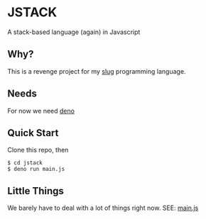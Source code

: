 # JSTACK
A stack-based language (again) in Javascript

## Why?
This is a revenge project for my [slug](https://github.com/kernelk14/slug) programming language.

## Needs
For now we need [deno](https://deno.land)

## Quick Start
Clone this repo, then
```console
$ cd jstack
$ deno run main.js
```

## Little Things
We barely have to deal with a lot of things right now.
SEE: [main.js](./main.js)
